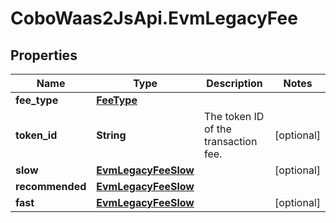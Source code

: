 # CoboWaas2JsApi.EvmLegacyFee

## Properties

Name | Type | Description | Notes
------------ | ------------- | ------------- | -------------
**fee_type** | [**FeeType**](FeeType.md) |  | 
**token_id** | **String** | The token ID of the transaction fee. | [optional] 
**slow** | [**EvmLegacyFeeSlow**](EvmLegacyFeeSlow.md) |  | [optional] 
**recommended** | [**EvmLegacyFeeSlow**](EvmLegacyFeeSlow.md) |  | 
**fast** | [**EvmLegacyFeeSlow**](EvmLegacyFeeSlow.md) |  | [optional] 


